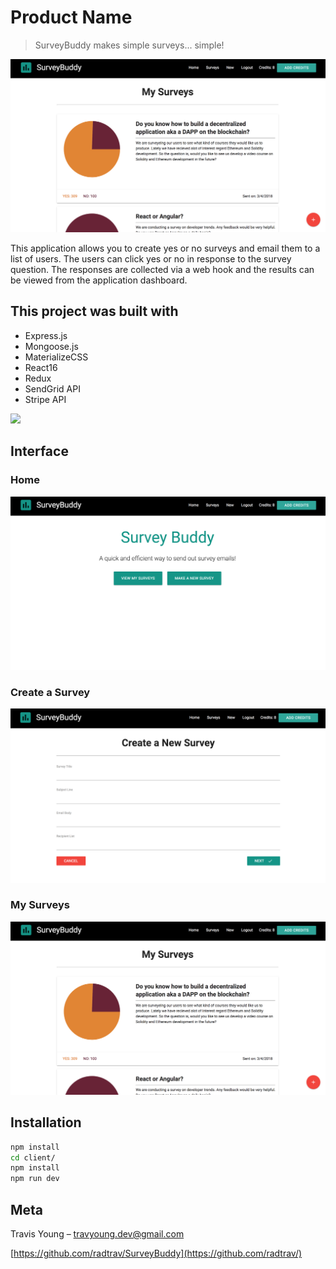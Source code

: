 # Product Name
> SurveyBuddy makes simple surveys... simple!

![Front page](https://raw.githubusercontent.com/radtrav/SurveyBuddy/master/screenshots/my_surveys.png)

This application allows you to create yes or no surveys and email them to a list of users. The users can click yes or no in response to the survey question. The responses are collected via a web hook and the results can be viewed from the application dashboard. 

## This project was built with
* Express.js
* Mongoose.js
* MaterializeCSS
* React16
* Redux
* SendGrid API
* Stripe API

![](header.png)

## Interface

### Home
![Front page](https://raw.githubusercontent.com/radtrav/SurveyBuddy/master/screenshots/surveys_dash.png)

### Create a Survey
![Front page](https://raw.githubusercontent.com/radtrav/SurveyBuddy/master/screenshots/create_new_survey.png)
### My Surveys
![Front page](https://raw.githubusercontent.com/radtrav/SurveyBuddy/master/screenshots/my_surveys.png)

## Installation

```sh
npm install
cd client/
npm install
npm run dev
```

## Meta

Travis Young – travyoung.dev@gmail.com


[https://github.com/radtrav/SurveyBuddy](https://github.com/radtrav/)


